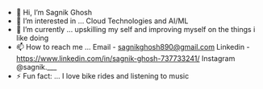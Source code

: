 - 👋 Hi, I’m Sagnik Ghosh
- 👀 I’m interested in ... Cloud Technologies and AI/ML 
- 🌱 I’m currently ... upskilling my self and improving myself on the things i like doing 
- 📫 How to reach me ... Email - sagnikghosh890@gmail.com   Linkedin - https://www.linkedin.com/in/sagnik-ghosh-737733241/ Instagram @sagnik.___
- ⚡ Fun fact: ... I love bike rides and listening to music

<!---
Sagnik010/Sagnik010 is a ✨ special ✨ repository because its `README.md` (this file) appears on your GitHub profile.
You can click the Preview link to take a look at your changes.
--->
